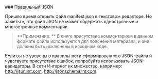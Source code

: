 [](http://jsonlint.com)### Правильный JSON

Пришло время открыть файл manifest.json в текстовом редакторе. Но заметьте, что файл JSON не может содержать однострочные и многострочные комментарии.

> **Примечание:**
> В книге присутствие комментарием в данном формате файла используются для пояснения материала, и они должны быть исключены в исходном коде.

Если вы не уверены в правильности сформированного JSON-файла и чувствуете присутствие ошибок, попробуйте использовать JSON-валидаторы. В сети Интернет их множество, например: http://jsonlint.com, http://jsonschemalint.com.

